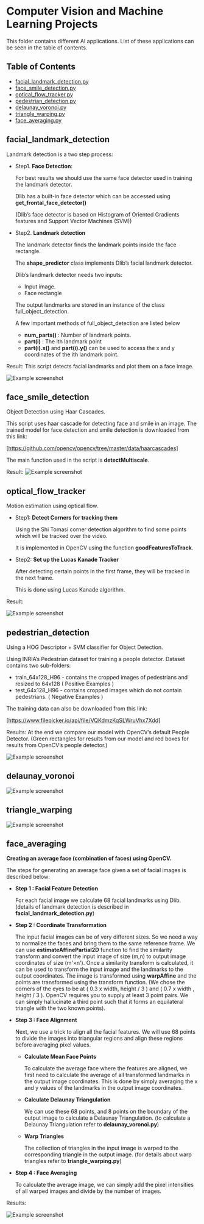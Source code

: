 # Computer Vision and Machine Learning Projects
This folder contains different AI applications. List of these applications can be seen in the table of contents.
## Table of Contents
* [facial_landmark_detection.py](#facial_landmark_detection)
* [face_smile_detection.py](#face_smile_detection)
* [optical_flow_tracker.py](#optical_flow_tracker)
* [pedestrian_detection.py](#pedestrian_detection)
* [delaunay_voronoi.py](#delaunay_voronoi)
* [triangle_warping.py](#triangle_warping)
* [face_averaging.py](#face_averaging)

[comment]: <> (* [Screenshots]&#40;#screenshots&#41;)

[comment]: <> (* [Setup]&#40;#setup&#41;)

[comment]: <> (* [Usage]&#40;#usage&#41;)

[comment]: <> (* [Project Status]&#40;#project-status&#41;)

[comment]: <> (* [Room for Improvement]&#40;#room-for-improvement&#41;)

[comment]: <> (* [Acknowledgements]&#40;#acknowledgements&#41;)

[comment]: <> (* [Contact]&#40;#contact&#41;)
<!-- * [License](#license) -->

## facial_landmark_detection

Landmark detection is a two step process:

- Step1. **Face Detection**:
  
  For best results we should use the same face detector used in training the landmark detector.
  
  Dlib has a built-in face detector which can be accessed using **get_frontal_face_detector()**
  
  (Dlib’s face detector is based on Histogram of Oriented Gradients features and Support Vector Machines (SVM))

- Step2. **Landmark detection**
  
  The landmark detector finds the landmark points inside the face rectangle.
  
  The **shape_predictor** class implements Dlib’s facial landmark detector.

  Dlib’s landmark detector needs two inputs:
  - Input image.
  - Face rectangle

  The output landmarks are stored in an instance of the class full_object_detection.
  
  A few important methods of full_object_detection are listed below
  - **num_parts()** : Number of landmark points.
  - **part(i)** : The ith landmark point
  - **part(i).x()** and **part(i).y()** can be used to access the x and y coordinates of the ith landmark point.

Result:
This script detects facial landmarks and plot them on a face image.

![Example screenshot](results/Facial%20Landmark%20detector.jpg)

## face_smile_detection
Object Detection using Haar Cascades.

This script uses haar cascade for detecting face and smile in an image. The trained model for face detection and smile detection is downloaded from this link:

[https://github.com/opencv/opencv/tree/master/data/haarcascades]

The main function used in the script is **detectMultiscale**.

Result:
![Example screenshot](results/face_smile_detection.png)

## optical_flow_tracker
Motion estimation using optical flow.
- Step1: **Detect Corners for tracking them**
  
  Using the Shi Tomasi corner detection algorithm to find some points which will be tracked over the video.
  
  It is implemented in OpenCV using the function **goodFeaturesToTrack**.

- Step2: **Set up the Lucas Kanade Tracker**
  
  After detecting certain points in the first frame, they will be tracked in the next frame.
  
  This is done using Lucas Kanade algorithm. 

Result:

![Example screenshot](results/optical_flow_tracker.png)

## pedestrian_detection
Using a HOG Descriptor + SVM classifier for Object Detection.

Using INRIA’s Pedestrian dataset for training a people detector. Dataset contains two sub-folders:
- train_64x128_H96 - contains the cropped images of pedestrians and resized to 64x128 ( Positive Examples )
- test_64x128_H96 - contains cropped images which do not contain pedestrians. ( Negative Examples )
  
The training data can also be downloaded from this link:

[https://www.filepicker.io/api/file/VQKdmzKqSLWruVhx7Xdd]

Results: At the end we compare our model with OpenCV’s default People Detector.
    (Green rectangles for results from our model and red boxes for results from OpenCV’s people detector.)

![Example screenshot](results/pedestrian_detection.png)

## delaunay_voronoi

![Example screenshot](results/delaunay_voronoi.png)

## triangle_warping

![Example screenshot](results/triangle_warping.png)

## face_averaging

**Creating an average face (combination of faces) using OpenCV.**

The steps for generating an average face given a set of facial images is described below:

- **Step 1 : Facial Feature Detection**

  For each facial image we calculate 68 facial landmarks using Dlib.
  (details of landmark detection is described in **facial_landmark_detection.py**)
- **Step 2 : Coordinate Transformation**

  The input facial images can be of very different sizes. So we need a way to normalize
  the faces and bring them to the same reference frame. We can use **estimateAffinePartial2D** function
  to find the similarity transform and convert the input image of size
  (m,n) to output image coordinates of size (m'×n').
  Once a similarity transform is calculated, it can be used to transform the input image and 
  the landmarks to the output coordinates. The image is transformed using **warpAffine** and 
  the points are transformed using the transform function.
  (We chose the corners of the eyes to be at ( 0.3 x width, height / 3 ) and ( 0.7 x width , height / 3 ).
  OpenCV requires you to supply at least 3 point pairs. We can simply hallucinate a third point such that it forms
  an equilateral triangle with the two known points).
- **Step 3 : Face Alignment**
  
  Next, we use a trick to align all the facial features. We will use 68 points to divide the images into
  triangular regions and align these regions before averaging pixel values.
  
  - **Calculate Mean Face Points**
  
    To calculate the average face where the features are aligned, we first need to calculate the average of all
    transformed landmarks in the output image coordinates. This is done by simply averaging the x and y values of
    the landmarks in the output image coordinates.
  - **Calculate Delaunay Triangulation**
    
    We can use these 68 points, and 8 points on the boundary of the output image to calculate a Delaunay Triangulation.
    (to calculate a Delaunay Triangulation refer to **delaunay_voronoi.py**)
    
  - **Warp Triangles**
  
    The collection of triangles in the input image is warped to the corresponding triangle in the output image.
    (for details about warp triangles refer to **triangle_warping.py**)
- **Step 4 : Face Averaging**

  To calculate the average image, we can simply add the pixel intensities of all warped images and divide by the
  number of images.

Results:

![Example screenshot](results/face_averaging.png)